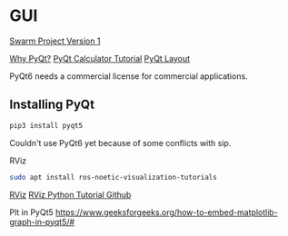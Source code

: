 # GUI

[Swarm Project Version 1](https://github.com/rpiRobotics/ARM-20-02-C-15-Swarm-Robotics/tree/main)

[Why PyQt?](https://www.pythonguis.com/faq/pyqt-vs-tkinter/#tkinter-vs-pyqt-a-feature-comparison)
[PyQt Calculator Tutorial](https://realpython.com/python-pyqt-gui-calculator/)
[PyQt Layout](https://realpython.com/python-pyqt-layout/)

PyQt6 needs a commercial license for commercial applications.

## Installing PyQt
```bash
pip3 install pyqt5
```
Couldn't use PyQt6 yet because of some conflicts with sip.


RViz
```bash
sudo apt install ros-noetic-visualization-tutorials
```

[RViz](http://docs.ros.org/en/melodic/api/rviz_python_tutorial/html/index.html)
[RViz Python Tutorial Github](https://github.com/ros-visualization/visualization_tutorials/blob/noetic-devel/rviz_python_tutorial/myviz.py)

Plt in PyQt5
https://www.geeksforgeeks.org/how-to-embed-matplotlib-graph-in-pyqt5/#
